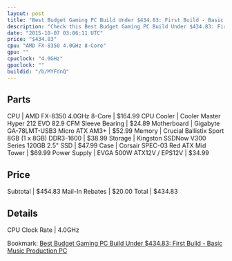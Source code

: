 ```yaml
---
layout: post
title: "Best Budget Gaming PC Build Under $434.83: First Build - Basic Music Production PC"
description: "Check this Best Budget Gaming PC Build Under $434.83: First Build - Basic Music Production PC. CPU: AMD FX-8350 4.0GHz 8-Core, CPU Cooler: Cooler Master Hyper 212 EVO 82.9"
date: "2015-10-07 03:06:11 UTC"
price: "$434.83"
cpu: "AMD FX-8350 4.0GHz 8-Core"
gpu: ""
cpuclock: "4.0GHz"
gpuclock: ""
buildid: "/b/MYFdnQ"
---
```


## Parts

CPU | AMD FX-8350 4.0GHz 8-Core | $164.99
CPU Cooler | Cooler Master Hyper 212 EVO 82.9 CFM Sleeve Bearing | $24.89
Motherboard | Gigabyte GA-78LMT-USB3 Micro ATX AM3+ | $52.99
Memory | Crucial Ballistix Sport 8GB (1 x 8GB) DDR3-1600 | $38.99
Storage | Kingston SSDNow V300 Series 120GB 2.5" SSD | $47.99
Case | Corsair SPEC-03 Red ATX Mid Tower | $69.99
Power Supply | EVGA 500W ATX12V / EPS12V | $34.99

## Price

Subtotal | $454.83
Mail-In Rebates | $20.00
Total | $434.83

## Details

CPU Clock Rate | 4.0GHz

Bookmark: [Best Budget Gaming PC Build Under $434.83: First Build - Basic Music Production PC](http://pcbuilders.github.io/2015/10/07/best-budget-gaming-pc-build-under-434-dollars-dot-83-first-build-basic-music-production-pc/)
